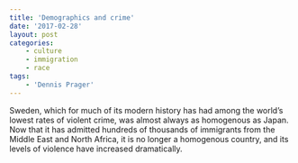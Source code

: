 ```yaml
---
title: 'Demographics and crime'
date: '2017-02-28'
layout: post
categories:
    - culture
    - immigration
    - race
tags:
    - 'Dennis Prager'
---
```


Sweden, which for much of its modern history has had among the world’s lowest rates of violent crime, was almost always as homogenous as Japan. Now that it has admitted hundreds of thousands of immigrants from the Middle East and North Africa, it is no longer a homogenous country, and its levels of violence have increased dramatically.